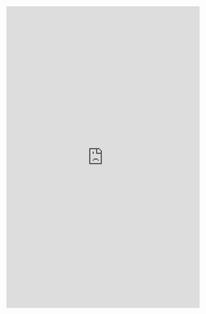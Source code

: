 <iframe width="100%" height="787" frameborder="0"
  src="https://observablehq.com/embed/@danielduarte/vega-lite-api-exercicios-2022?cells=q2%2Cq1"></iframe>
